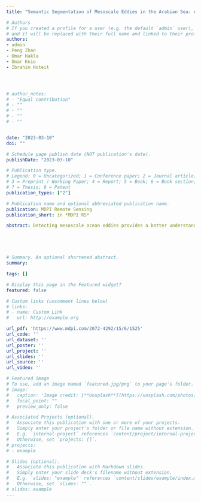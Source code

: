 ```yaml
---
title: "Semantic Segmentation of Mesoscale Eddies in the Arabian Sea: A Deep Learning Approach"

# Authors
# If you created a profile for a user (e.g. the default `admin` user), write the username (folder name) here 
# and it will be replaced with their full name and linked to their profile.
authors:
- admin
- Peng Zhan
- Omar Hakla
- Omar Knio
- Ibrahim Hoteit




# author_notes:
# - "Equal contribution"
# - ""
# - ""
# - ""
# - ""


date: "2023-03-10"
doi: ""

# Schedule page publish date (NOT publication's date).
publishDate: "2023-03-10"

# Publication type.
# Legend: 0 = Uncategorized; 1 = Conference paper; 2 = Journal article;
# 3 = Preprint / Working Paper; 4 = Report; 5 = Book; 6 = Book section;
# 7 = Thesis; 8 = Patent
publication_types: ["2"]

# Publication name and optional abbreviated publication name.
publication: MDPI Remote Sensing
publication_short: in *MDPI RS*

abstract: Detecting mesoscale ocean eddies provides a better understanding of the oceanic processes that govern the transport of salt, heat, and carbon. Established eddy detection techniques rely on physical or geometric criteria, and they notoriously fail to predict eddies that are neither circular nor elliptical in shape. Recently, deep learning techniques have been applied for semantic segmentation of mesoscale eddies, relying on the outputs of traditional eddy detection algorithms to supervise the training of the neural network. However, this approach limits the network’s predictions because the available annotations are either circular or elliptical. Moreover, current approaches depend on the sea-surface height, temperature, or currents as inputs to the network, and these data may not provide all the information necessary to accurately segment eddies. In the present work, we have trained a neural network for the semantic segmentation of eddies using human-based—and expert-validated—annotations of eddies in the Arabian Sea. Training with human-annotated datasets enables the network predictions to include more complex geometries, which occur commonly in the real ocean. We then examine the impact of different combinations of input surface variables on the segmentation performance of the network. The results indicate that providing additional surface variables as inputs to the network improves the accuracy of the predictions by approximately 5%. We have further fine-tuned another pre-trained neural network to segment eddies and achieved a reduced overall training time and higher accuracy compared to the results from a network trained from scratch.





# Summary. An optional shortened abstract.
summary: 

tags: []

# Display this page in the Featured widget?
featured: false

# Custom links (uncomment lines below)
# links:
# - name: Custom Link
#   url: http://example.org

url_pdf: 'https://www.mdpi.com/2072-4292/15/6/1525'
url_code: ''
url_dataset: ''
url_poster: ''
url_project: ''
url_slides: ''
url_source: ''
url_video: ''

# Featured image
# To use, add an image named `featured.jpg/png` to your page's folder. 
# image:
#   caption: 'Image credit: [**Unsplash**](https://unsplash.com/photos/pLCdAaMFLTE)'
#   focal_point: ""
#   preview_only: false

# Associated Projects (optional).
#   Associate this publication with one or more of your projects.
#   Simply enter your project's folder or file name without extension.
#   E.g. `internal-project` references `content/project/internal-project/index.md`.
#   Otherwise, set `projects: []`.
# projects:
# - example

# Slides (optional).
#   Associate this publication with Markdown slides.
#   Simply enter your slide deck's filename without extension.
#   E.g. `slides: "example"` references `content/slides/example/index.md`.
#   Otherwise, set `slides: ""`.
# slides: example
---
```

<!-- 
{{% callout note %}}
Click the *Cite* button above to demo the feature to enable visitors to import publication metadata into their reference management software.
{{% /callout %}}

{{% callout note %}}
Create your slides in Markdown - click the *Slides* button to check out the example.
{{% /callout %}}

Supplementary material can be found [here](https://drive.google.com/file/d/17tGxceooVTT0JFkBsQjsh3h529U7yI1v/view?usp=sharing). -->
